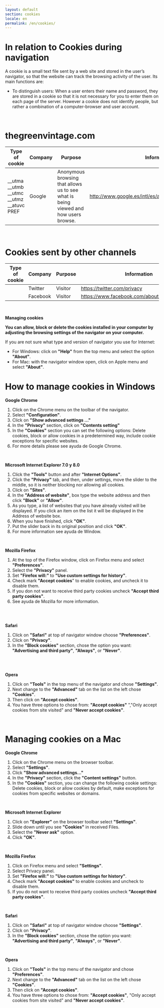 ```yaml
---
layout: default
section: cookies
locale: en
permalink: /en/cookies/
---
```


<h1>In relation to Cookies during navigation</h1>
<p>A cookie is a small text file sent by a web site and stored in the user’s navigator, so that the website can track the browsing activity of the user. 
Its main functions are:</p>
<ul>
    <li>To distinguish users: When a user enters their name and password, they are stored in a cookie so that it is not necessary for you to enter them on each page of the server.  However a cookie does not identify people, but rather a combination of a computer-browser and user account.</li>
</ul>
<br>
<h1>thegreenvintage.com</h1>
<table class="cookies-table">
    <thead>
        <tr>
            <th>Type of cookie</th>
            <th>Company</th>
            <th>Purpose</th>
            <th>Information</th>
        </tr>
    </thead>
    <tbody>
        <tr>
            <td>
                __utma<br>
                __utmb<br>
                __utmc<br>
                __utmz<br>
                __atuvc<br>
                PREF
            </td>
            <td>Google</td>
            <td>Anonymous browsing that allows us to see what is being viewed and how users browse.</td>
            <td><a href="http://www.google.es/intl/es/analytics/privacyoverview.html" target="_blank">http://www.google.es/intl/es/analytics/privacyoverview.html</a></td>
        </tr>
    </tbody>
</table>
<br>
<h1>Cookies sent by other channels</h1>
<table class="cookies-table">
    <thead>
        <tr>
            <th>Type of cookie</th>
            <th>Company</th>
            <th>Purpose</th>
            <th>Information</th>
        </tr>
    </thead>
    <tbody>
        <tr>
            <td></td>
            <td>Twitter</td>
            <td>Visitor</td>
            <td><a href="https://twitter.com/privacy" target="_blank">https://twitter.com/privacy</a></td>
        </tr>
        <tr>
            <td></td>
            <td>Facebook</td>
            <td>Visitor</td>
            <td><a href="https://www.facebook.com/about/privacy/cookies" target="_blank">https://www.facebook.com/about/privacy/cookies</a></td>
        </tr>
    </tbody>
</table>
<br>
<p><b>Managing cookies</b></p>

<p><b>You can allow, block or delete the cookies installed in your computer by adjusting the browsing settings of the navigator on your computer.</b><br>

</p><p>If you are not sure what type and version of navigator you use for Internet:</p>

<ul>
    <li>For Windows: click on <b>"Help"</b> from the top menu and select the option <b>"About"</b>.</li>
    <li>For Mac: with the navigator window open, click on Apple menu and select <b>"About"</b>.</li>
</ul>

<h1>How to manage cookies in Windows</h1>

<p><b>Google Chrome</b><br>
</p><ol>
    <li>Click on the Chrome menu on the toolbar of the navigator.</li>
    <li>Select <b>"Configuration"</b>.</li>
    <li>Click on  <b>"Show advanced settings …"</b></li>
    <li>In the  <b>"Privacy"</b> section, click on <b>"Contents setting"</b></li>
    <li>In the <b>"Cookies"</b> section you can set the following options: Delete cookies, block or allow cookies in a predetermined way, include cookie exceptions for specific websites.</li>
    <li>For more details please see ayuda de Google Chrome.</li>
</ol>

<br>

<p><b>Microsoft Internet Explorer 7.0 y 8.0</b></p>
<ol>
    <li>Click the <b>"Tools"</b> button and after <b>"Internet Options"</b>.</li>
    <li>Click the <b>"Privacy"</b> tab, and then, under settings, move the slider to the middle, so it is neither blocking nor allowing all cookies.</li>
    <li>Click on <b>"Sites"</b>.</li>
    <li>In the <b>"Address of website"</b>, box type the website address and then click <b>"Block"</b> or <b>"Allow"</b>.</li>
    <li>As you type, a list of websites that you have already visited will be displayed.  If you click an item on the list it will be displayed in the Address of website box.</li>
    <li>When you have finished, click <b>"OK"</b>.</li>
    <li>Put the slider back in its original position and click <b>"OK"</b>.</li>
    <li>For more information see ayuda de Window.</li>
</ol>

<br>

<p><b>Mozilla Firefox</b></p>
<ol>
    <li>At the top of the Firefox window, click on Firefox menu and select <b>"Preferences"</b>.</li>
    <li>Select the <b>"Privacy"</b> panel.</li>
    <li>Set <b>"Firefox will:"</b> to <b>"Use custom settings for history"</b>.</li>
    <li>Check mark <b>"Accept cookies</b>" to enable cookies, and uncheck it to disable them.</li>
    <li>If you don not want to receive third party cookies uncheck <b>"Accept third party cookies"</b>.</li>
    <li>See ayuda de Mozilla for more information.</li>
&nbsp;</ol>

<br>

<p><b>Safari</b></p>
<ol>
    <li>Click on <b>"Safari"</b> at top of navigator window choose <b>"Preferences"</b>.</li>
    <li>Click on <b>"Privacy"</b>.</li>
    <li>In the <b>"Block cookies"</b> section, chose the option you want: <b>"Advertising and third party"</b>, <b>"Always"</b>, or <b>"Never"</b>.</li>
&nbsp;</ol>

<br>

<p><b>Opera</b></p>
<ol>
    <li>Click on <b>"Tools"</b> in the top menu of the navigator and chose <b>"Settings"</b>.</li>
    <li>Next change to the <b>"Advanced"</b> tab on the list on the left chose <b>"Cookies"</b>.</li>
    <li>Then click on <b>"Accept cookies"</b>.</li>
    <li>You have three options to chose from: <b>"Accept cookies"</b> ","Only accept cookies from site visited" and <b>"Never accept cookies"</b>.</li>
</ol>

<br>

<h1>Managing cookies on a Mac</h1>

<p><b>Google Chrome</b><br>
</p><ol>
    <li>Click on the Chrome menu on the browser toolbar.</li>
    <li>Select  <b>"Settings"</b>.</li>
    <li>Click <b>"Show advanced settings…"</b></li>
    <li>In the <b>"Privacy"</b> section, click the <b>"Content settings"</b> button.</li>
    <li>In the <b>"Cookies"</b> section, you can change the following cookie settings: Delete cookies, block or allow cookies by default, make exceptions for cookies from specific websites or domains.</li>
</ol>

<br>

<p><b>Microsoft Internet Explorer</b><br>
</p><ol>
    <li>Click on <b>"Explorer"</b> on the browser toolbar select  <b>"Settings"</b>.</li>
    <li>Slide down until you see <b>"Cookies"</b> in received Files.</li>
    <li>Select the <b>"Never ask"</b> option.</li>
    <li>Click <b>"OK"</b>.</li>
</ol>

<br>

<p><b>Mozilla Firefox</b><br>

</p><ol>
    <li>Click on Firefox menu and select <b>"Settings"</b>.</li>
    <li>Select Privacy panel.</li>
    <li>Set <b>"Firefox will:"</b> to <b>"Use custom settings for history"</b>.</li>
    <li>Check mark <b>"Accept cookies"</b> to enable cookies and uncheck to disable them.</li>
    <li>If you do not want to receive third party cookies uncheck <b>"Accept third party cookies"</b>.</li>
</ol>

<br>

<p><b>Safari</b></p>

<ol>
    <li>Click on <b>"Safari"</b> at top of navigator window choose <b>"Settings"</b>. </li>
    <li>Click on <b>"Privacy"</b>.</li>
    <li>In the <b>"Block cookies"</b> section, chose the option you want: <b>"Advertising and third party"</b>, <b>"Always"</b>, or <b>"Never"</b>.</li>
</ol>

<br>

<p><b>Opera</b></p>

<ol>
    <li>Click on <b>"Tools"</b> in the top menu of the navigator and chose <b>"Preferences"</b>.</li>
    <li>Next change to the <b>"Advanced"</b> tab on the list on the left chose <b>"Cookies"</b>.</li>
    <li>Then click on <b>"Accept cookies"</b>.</li>
    <li>You have three options to chose from: <b>"Accept cookies"</b>, "Only accept cookies from site visited" and <b>"Never accept cookies"</b>.</li>
</ol>
